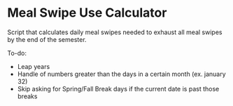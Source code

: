 # Meal Swipe Use Calculator

Script that calculates daily meal swipes needed to exhaust all meal swipes by the end of the semester.

To-do:

- Leap years
- Handle of numbers greater than the days in a certain month (ex. january 32)
- Skip asking for Spring/Fall Break days if the current date is past those breaks
